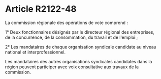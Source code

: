 # Article R2122-48

La commission régionale des opérations de vote comprend : 
  
   
1° Deux fonctionnaires désignés par le directeur régional des entreprises, de la concurrence, de la consommation, du travail et de l'emploi ; 
  
   
2° Les mandataires de chaque organisation syndicale candidate au niveau national et interprofessionnel. 
  
   
Les mandataires des autres organisations syndicales candidates dans la région peuvent participer avec voix consultative aux travaux de la commission.